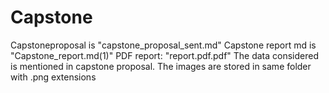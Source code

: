 # Capstone

Capstoneproposal is "capstone_proposal_sent.md"
Capstone report md is "Capstone_report.md(1)"
PDF report: "report.pdf.pdf"
The data considered is mentioned in capstone proposal.
The images are stored in same folder with .png extensions
